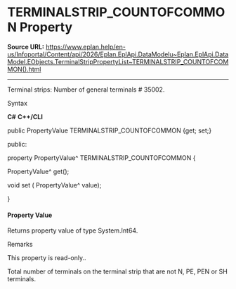 # TERMINALSTRIP_COUNTOFCOMMON Property

**Source URL:** https://www.eplan.help/en-us/Infoportal/Content/api/2026/Eplan.EplApi.DataModelu~Eplan.EplApi.DataModel.EObjects.TerminalStripPropertyList~TERMINALSTRIP_COUNTOFCOMMON().html

---

Terminal strips: Number of general terminals # 35002.

Syntax

**C#**
**C++/CLI**


public PropertyValue TERMINALSTRIP_COUNTOFCOMMON {get; set;}

public:

property PropertyValue^ TERMINALSTRIP_COUNTOFCOMMON {

   PropertyValue^ get();

   void set (    PropertyValue^ value);

}


#### Property Value

Returns property value of type System.Int64.

Remarks

This property is read-only..

Total number of terminals on the terminal strip that are not N, PE, PEN or SH terminals.
